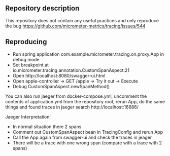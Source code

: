 ## Repository description

This repository does not contain any useful practices and only reproduce the bug https://github.com/micrometer-metrics/tracing/issues/544

## Reproducing
- Run spring application com.example.micrometer.tracing.on.proxy.App in debug mode
- Set breakpoint at io.micrometer.tracing.annotation.CustomSpanAspect:21
- Open http://localhost:8080/swagger-ui.html
- Open apple-controller -> GET /apple -> Try it out -> Execute
- Debug CustomSpanAspect.newSpanMethod()

You can also run jaeger from docker-compose.yml, uncomment the contents of application.yml from the repository root, rerun App, do the same things and found traces in jaeger search http://localhost:16686/

Jaeger Interpretation:
- In normal situation there 2 spans
- Comment out CustomSpanAspect bean in TracingConfig and rerun App
- Call the App again from swagger-ui and check the traces in jeager
- There will be a trace with one wrong span (compare with a trace with 2 spans)